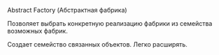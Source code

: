 Abstract Factory (Абстрактная фабрика)

Позволяет выбрать конкретную реализацию фабрики из семейства возможных фабрик. 

Создает семейство связанных объектов. Легко расширять.
